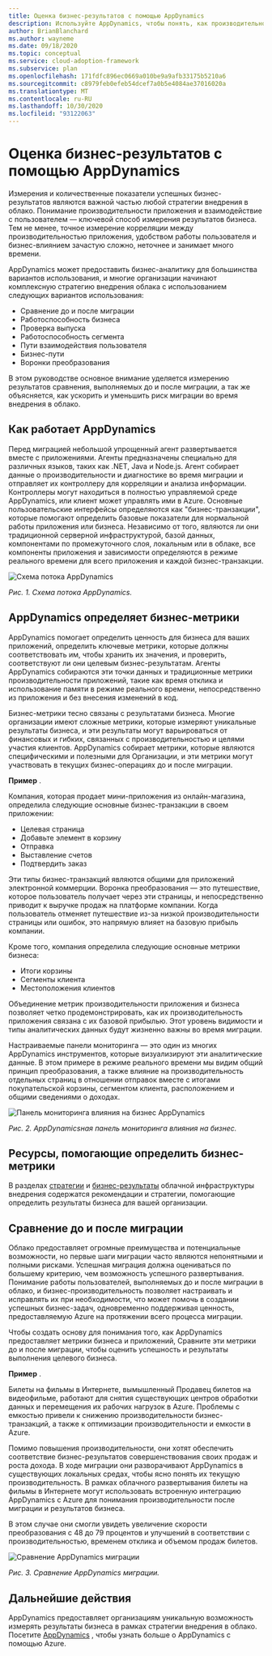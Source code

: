 ```yaml
---
title: Оценка бизнес-результатов с помощью AppDynamics
description: Используйте AppDynamics, чтобы понять, как производительность приложения и взаимодействие с пользователем влияют на результаты бизнеса.
author: BrianBlanchard
ms.author: wayneme
ms.date: 09/18/2020
ms.topic: conceptual
ms.service: cloud-adoption-framework
ms.subservice: plan
ms.openlocfilehash: 171fdfc896ec0669a010be9a9afb33175b5210a6
ms.sourcegitcommit: c8979feb0efeb54dcef7a0b5e4084ae37016020a
ms.translationtype: MT
ms.contentlocale: ru-RU
ms.lasthandoff: 10/30/2020
ms.locfileid: "93122063"
---
```

<!-- docutune:casing "Movie Tickets Online" -->

# <a name="measure-business-outcomes-with-appdynamics"></a>Оценка бизнес-результатов с помощью AppDynamics

Измерения и количественные показатели успешных бизнес-результатов являются важной частью любой стратегии внедрения в облако. Понимание производительности приложения и взаимодействие с пользователем — ключевой способ измерения результатов бизнеса. Тем не менее, точное измерение корреляции между производительностью приложения, удобством работы пользователя и бизнес-влиянием зачастую сложно, неточнее и занимает много времени.

AppDynamics может предоставить бизнес-аналитику для большинства вариантов использования, и многие организации начинают комплексную стратегию внедрения облака с использованием следующих вариантов использования:

- Сравнение до и после миграции
- Работоспособность бизнеса
- Проверка выпуска
- Работоспособность сегмента
- Пути взаимодействия пользователя
- Бизнес-пути
- Воронки преобразования

В этом руководстве основное внимание уделяется измерению результатов сравнения, выполняемых до и после миграции, а так же объясняется, как ускорить и уменьшить риск миграции во время внедрения в облако.

## <a name="how-appdynamics-works"></a>Как работает AppDynamics

Перед миграцией небольшой упрощенный агент развертывается вместе с приложениями. Агенты предназначены специально для различных языков, таких как .NET, Java и Node.js. Агент собирает данные о производительности и диагностике во время миграции и отправляет их контроллеру для корреляции и анализа информации. Контроллеры могут находиться в полностью управляемой среде AppDynamics, или клиент может управлять ими в Azure. Основные пользовательские интерфейсы определяются как "бизнес-транзакции", которые помогают определить базовые показатели для нормальной работы приложения или бизнеса. Независимо от того, являются ли они традиционной серверной инфраструктурой, базой данных, компонентами по промежуточного слоя, локальным или в облаке, все компоненты приложения и зависимости определяются в режиме реального времени для всего приложения и каждой бизнес-транзакции.

![Схема потока AppDynamics](./media/app-dynamics-flow-map.jpg)

_Рис. 1. Схема потока AppDynamics._

## <a name="appdynamics-identifies-business-metrics"></a>AppDynamics определяет бизнес-метрики

AppDynamics помогает определить ценность для бизнеса для ваших приложений, определить ключевые метрики, которые должны соответствовать им, чтобы хранить их значения, и проверить, соответствуют ли они целевым бизнес-результатам. Агенты AppDynamics собираются эти точки данных и традиционные метрики производительности приложений, такие как время отклика и использование памяти в режиме реального времени, непосредственно из приложения и без внесения изменений в код.

Бизнес-метрики тесно связаны с результатами бизнеса. Многие организации имеют сложные метрики, которые измеряют уникальные результаты бизнеса, и эти результаты могут варьироваться от финансовых и гибких, связанных с производительностью и целями участия клиентов. AppDynamics собирает метрики, которые являются специфическими и полезными для Организации, и эти метрики могут участвовать в текущих бизнес-операциях до и после миграции.

**Пример** .

Компания, которая продает мини-приложения из онлайн-магазина, определила следующие основные бизнес-транзакции в своем приложении:

- Целевая страница
- Добавьте элемент в корзину
- Отправка
- Выставление счетов
- Подтвердить заказ

Эти типы бизнес-транзакций являются общими для приложений электронной коммерции. Воронка преобразования — это путешествие, которое пользователь получает через эти страницы, и непосредственно приводит к выручке продаж на платформе компании. Когда пользователь отменяет путешествие из-за низкой производительности страницы или ошибок, это напрямую влияет на базовую прибыль компании.

Кроме того, компания определила следующие основные метрики бизнеса:

- Итоги корзины
- Сегменты клиента
- Местоположения клиентов

Объединение метрик производительности приложения и бизнеса позволяет четко продемонстрировать, как их производительность приложения связана с их базовой прибылью. Этот уровень видимости и типы аналитических данных будут жизненно важны во время миграции.

Настраиваемые панели мониторинга — это один из многих AppDynamics инструментов, которые визуализируют эти аналитические данные. В этом примере в режиме реального времени мы видим общий принцип преобразования, а также влияние на производительность отдельных страниц в отношении отправок вместе с итогами покупательской корзины, сегментом клиента, расположением и общими сведениями о доходах.

![Панель мониторинга влияния на бизнес AppDynamics](./media/app-dynamics-business-impact-dashboard.jpg)

_Рис. 2. AppDynamicsная панель мониторинга влияния на бизнес._

## <a name="resources-to-help-identify-business-metrics"></a>Ресурсы, помогающие определить бизнес-метрики

В разделах [стратегии](../strategy/index.md) и [бизнес-результаты](../strategy/business-outcomes/index.md) облачной инфраструктуры внедрения содержатся рекомендации и стратегии, помогающие определить результаты бизнеса для вашей организации.

## <a name="pre--and-post-migration-comparison"></a>Сравнение до и после миграции

Облако предоставляет огромные преимущества и потенциальные возможности, но первые шаги миграции часто являются непонятными и полными рисками. Успешная миграция должна оцениваться по большему критерию, чем возможность успешного развертывания. Понимание работы пользователей, выполняемых до и после миграции в облако, и бизнес-производительность позволяет настраивать и исправлять их при необходимости, что может помочь в создании успешных бизнес-задач, одновременно поддерживая ценность, предоставляемую Azure на протяжении всего процесса миграции.

Чтобы создать основу для понимания того, как AppDynamics предоставляет метрики бизнеса и приложений, Сравните эти метрики до и после миграции, чтобы оценить успешность и результаты выполнения целевого бизнеса.

**Пример** .

Билеты на фильмы в Интернете, вымышленный Продавец билетов на видеофильме, работают для снятия существующих центров обработки данных и перемещения их рабочих нагрузок в Azure. Проблемы с емкостью привели к снижению производительности бизнес-транзакций, а также к оптимизации производительности и емкости в Azure.

Помимо повышения производительности, они хотят обеспечить соответствие бизнес-результатов совершенствования своих продаж и роста дохода. В ходе миграции они разворачивают AppDynamics в существующих локальных средах, чтобы ясно понять их текущую производительность. В рамках облачного развертывания билеты на фильмы в Интернете могут использовать встроенную интеграцию AppDynamics с Azure для понимания производительности после миграции и результатов бизнеса.

В этом случае они смогли увидеть увеличение скорости преобразования с 48 до 79 процентов и улучшений в соответствии с производительностью, временем отклика и объемом продаж билетов.

![Сравнение AppDynamics миграции](./media/app-dynamics-migration-comparison.jpg)

_Рис. 3. Сравнение AppDynamics миграции._

## <a name="next-steps"></a>Дальнейшие действия

AppDynamics предоставляет организациям уникальную возможность измерять результаты бизнеса в рамках стратегии внедрения в облако. Посетите [AppDynamics](https://www.appdynamics.com/product/infrastructure-monitoring/cloud-monitoring/microsoft-azure) , чтобы узнать больше о AppDynamics с помощью Azure.
